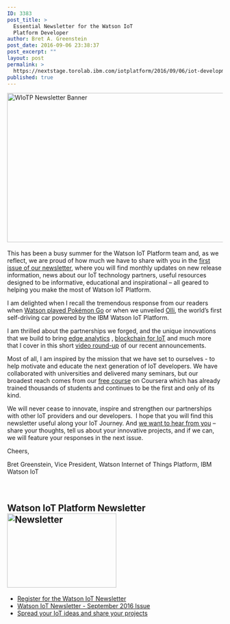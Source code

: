 ```yaml
---
ID: 3383
post_title: >
  Essential Newsletter for the Watson IoT
  Platform Developer
author: Bret A. Greenstein
post_date: 2016-09-06 23:38:37
post_excerpt: ""
layout: post
permalink: >
  https://nextstage.torolab.ibm.com/iotplatform/2016/09/06/iot-development-advancements/
published: true
---
```

<p><img src="http://nextstage.torolab.ibm.com/iotplatform/wp-content/uploads/sites/24/2016/09/WIoTP-Newsletter-Banner.png" alt="WIoTP Newsletter Banner" width="1222" height="348" class="aligncenter wp-image-3410 " /><br /> <br />This has been a busy summer for the Watson IoT Platform team and, as we reflect, we are proud of how much we have to share with you in the <a href="http://ibm.co/2bTqRrz" target="_blank">first issue of our newsletter</a>, where you will find monthly updates on new release information, news about our IoT technology partners, useful resources designed to be informative, educational and inspirational – all geared to helping you make the most of Watson IoT Platform.</p><p>I am delighted when I recall the tremendous response from our readers when <a href="https://www.ibm.com/blogs/internet-of-things/pokemon-go-watson/" target="_blank">Watson played Pokémon Go</a> or when we unveiled <a href="http://asmarterplanet.com/blogs/think/2016/06/16/ibm-olli/?cm_mc_uid=75870880301514568578379&cm_mc_sid_50200000=1472234355" target="_blank">Olli</a>, the world’s first self-driving car powered by the IBM Watson IoT Platform.</p><p>I am thrilled about the partnerships we forged, and the unique innovations that we build to bring <a href="http://www.ibm.com/internet-of-things/iot-news/announcements/IBM-Cisco/" target="_blank">edge analytics</a> , <a href="http://www.ibm.com/internet-of-things/iot-news/announcements/private-blockchain/" target="_blank">blockchain for IoT</a> and much more that I cover in this short <a href="https://nextstage.torolab.ibm.com/tv/watson-iot-platform-enhancements-for-the-developer/" target="_blank">video round-up</a> of our recent announcements.</p><p>Most of all, I am inspired by the mission that we have set to ourselves - to help motivate and educate the next generation of IoT developers. We have collaborated with universities and delivered many seminars, but our broadest reach comes from our <a href="https://www.coursera.org/learn/developer-iot" target="_blank">free course</a> on Coursera which has already trained thousands of students and continues to be the first and only of its kind.</p><p>We will never cease to innovate, inspire and strengthen our partnerships with other IoT providers and our developers.  I hope that you will find this newsletter useful along your IoT Journey. And <a href="http://ibm.co/tell-me-a-story" target="_blank">we want to hear from you</a> – share your thoughts, tell us about your innovative projects, and if we can, we will feature your responses in the next issue. </p><p>Cheers,</p>Bret Greenstein, Vice President, Watson Internet of Things Platform, IBM Watson IoT<br /><br /><br /><!--more--><h2>Watson IoT Platform Newsletter <a href="http://ibm.co/watson-iot-newsletter"><img src="http://nextstage.torolab.ibm.com/iotplatform/wp-content/uploads/sites/24/2016/09/Newsletter.jpg" alt="Newsletter" width="255" height="173" class="  wp-image-3396 alignright" /></a></h2><ul><li><a href="http://ibm.co/watson-iot-newsletter" target="_blank">Register for the Watson IoT Newsletter</a></li><li><a href="http://ibm.co/2bTqRrz" target="_blank">Watson IoT Newsletter - September 2016 Issue</a></li><li><a href="http://ibm.co/tell-me-a-story" target="_blank">Spread your IoT ideas and share your projects</a></li></ul><br /><br /><br />